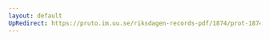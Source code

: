 ```yaml
---
layout: default
UpRedirect: https://pruto.im.uu.se/riksdagen-records-pdf/1874/prot-1874--fk--226/prot-1874--fk--226_001.pdf
---
```

